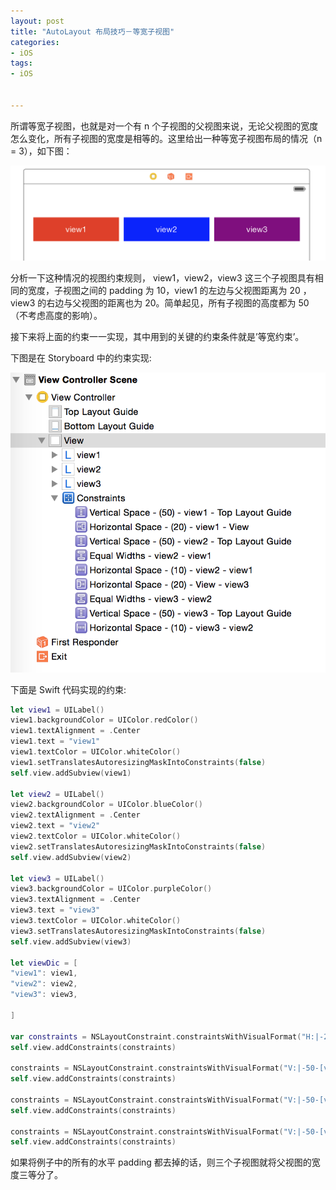 ```yaml
---
layout: post
title: "AutoLayout 布局技巧－等宽子视图"
categories:
- iOS
tags:
- iOS


---
```


所谓等宽子视图，也就是对一个有 n 个子视图的父视图来说，无论父视图的宽度怎么变化，所有子视图的宽度是相等的。这里给出一种等宽子视图布局的情况（n = 3），如下图：

![图片](/assets/images/20150108-1.png)

分析一下这种情况的视图约束规则， view1，view2，view3 这三个子视图具有相同的宽度，子视图之间的 padding 为 10，view1 的左边与父视图距离为 20 ，view3 的右边与父视图的距离也为 20。简单起见，所有子视图的高度都为 50（不考虑高度的影响）。

接下来将上面的约束一一实现，其中用到的关键的约束条件就是’等宽约束’。

下图是在 Storyboard 中的约束实现:

![图片](/assets/images/20150108-2.png)

下面是 Swift 代码实现的约束:

```swift
let view1 = UILabel()
view1.backgroundColor = UIColor.redColor()
view1.textAlignment = .Center
view1.text = "view1"
view1.textColor = UIColor.whiteColor()
view1.setTranslatesAutoresizingMaskIntoConstraints(false)
self.view.addSubview(view1)

let view2 = UILabel()
view2.backgroundColor = UIColor.blueColor()
view2.textAlignment = .Center
view2.text = "view2"
view2.textColor = UIColor.whiteColor()
view2.setTranslatesAutoresizingMaskIntoConstraints(false)
self.view.addSubview(view2)

let view3 = UILabel()
view3.backgroundColor = UIColor.purpleColor()
view3.textAlignment = .Center
view3.text = "view3"
view3.textColor = UIColor.whiteColor()
view3.setTranslatesAutoresizingMaskIntoConstraints(false)
self.view.addSubview(view3)

let viewDic = [
"view1": view1,
"view2": view2,
"view3": view3,

]

var constraints = NSLayoutConstraint.constraintsWithVisualFormat("H:|-20-[view1]-10-[view2(==view1)]-10-[view3(==view2)]-20-|", options: NSLayoutFormatOptions(0), metrics: nil, views: viewDic)
self.view.addConstraints(constraints)

constraints = NSLayoutConstraint.constraintsWithVisualFormat("V:|-50-[view1(50)]", options: NSLayoutFormatOptions(0), metrics: nil, views: viewDic)
self.view.addConstraints(constraints)

constraints = NSLayoutConstraint.constraintsWithVisualFormat("V:|-50-[view2(50)]", options: NSLayoutFormatOptions(0), metrics: nil, views: viewDic)
self.view.addConstraints(constraints)

constraints = NSLayoutConstraint.constraintsWithVisualFormat("V:|-50-[view3(50)]", options: NSLayoutFormatOptions(0), metrics: nil, views: viewDic)
self.view.addConstraints(constraints)
```

如果将例子中的所有的水平 padding 都去掉的话，则三个子视图就将父视图的宽度三等分了。
